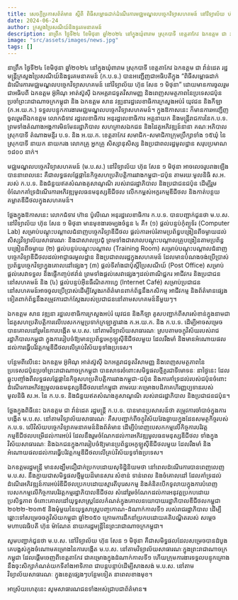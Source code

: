 ```yaml
---
title: សេចក្តីប្រកាសព័ត៌មាន ស្តីពី ពិធីសម្ពោធដាក់ដំណើរការមជ្ឈមណ្ឌលបច្ចេកវិទ្យាសហគមន៍ នៅវិទ្យាល័យ ហ៊ុន សែន ១ មិថុនា ក្នុងឃុំពារាម ស្រុកបាទី ខេត្តតាកែវ
date: 2024-06-24
author: ក្រសួងប្រៃសណីយ៍និងទូរគមនាគមន៍
description: នាព្រឹក ថ្ងៃទី២៤ ខែមិថុនា ឆ្នាំ២០២៤ នៅក្នុងឃុំពារាម ស្រុកបាទី ខេត្តតាកែវ ឯកឧត្ដម ជា វ៉ាន់ដេត រដ្ឋមន្ត្រីក្រសួងប្រៃសណីយ៍និងទូរគមនាគមន៍ (ក.ប.ទ.) បានអញ្ជើញជាអធិបតីក្នុង “ពិធីសម្ពោធដាក់ដំណើរការមជ្ឈមណ្ឌលបច្ចេកវិទ្យាសហគមន៍ នៅវិទ្យាល័យ ហ៊ុន សែន ១ មិថុនា” ដោយមានការចូលរួមជាអធិបពី ឯកឧត្តម អ៊ូអិណុ អាត់ស៊ូស៊ី ឯកអគ្គរាជទូតវិសាមញ្ញ និងពេញសមត្ថភាពនៃប្រទេសជប៉ុនប្រចាំព្រះរាជាណាចក្រកម្ពុជា និង ឯកឧត្តម សាន វឌ្ឍនា រដ្ឋលេខាធិការក្រសួងអប់រំ យុវជន និងកីឡា (ក.អ.យ.ក.) ទទួលបន្ទុកការងារមជ្ឈមណ្ឌលបច្ចេកវិទ្យាសហគមន៍។
image: "src/assets/images/news.jpg"
tags: []
---
```


នាព្រឹក ថ្ងៃទី២៤ ខែមិថុនា ឆ្នាំ២០២៤ នៅក្នុងឃុំពារាម ស្រុកបាទី ខេត្តតាកែវ ឯកឧត្ដម ជា វ៉ាន់ដេត រដ្ឋមន្ត្រីក្រសួងប្រៃសណីយ៍និងទូរគមនាគមន៍ (ក.ប.ទ.) បានអញ្ជើញជាអធិបតីក្នុង “ពិធីសម្ពោធដាក់ដំណើរការមជ្ឈមណ្ឌលបច្ចេកវិទ្យាសហគមន៍ នៅវិទ្យាល័យ ហ៊ុន សែន ១ មិថុនា” ដោយមានការចូលរួមជាអធិបពី ឯកឧត្តម អ៊ូអិណុ អាត់ស៊ូស៊ី ឯកអគ្គរាជទូតវិសាមញ្ញ និងពេញសមត្ថភាពនៃប្រទេសជប៉ុនប្រចាំព្រះរាជាណាចក្រកម្ពុជា និង ឯកឧត្តម សាន វឌ្ឍនារដ្ឋលេខាធិការក្រសួងអប់រំ យុវជន និងកីឡា (ក.អ.យ.ក.) ទទួលបន្ទុកការងារមជ្ឈមណ្ឌលបច្ចេកវិទ្យាសហគមន៍។ ក្នុងឱកាសនេះ ក៏មានការអញ្ជើញចូលរួមពីឯកឧត្តម លោកជំទាវ រដ្ឋលេខាធិការ អនុរដ្ឋលេខាធិការ អគ្គនាយក និងមន្ត្រីរាជការនៃក.ប.ទ. ព្រមទាំងតំណាងអង្គការមិនមែនរដ្ឋាភិបាល សហគ្រាសឯកជន និងដៃគូអភិវឌ្ឍន៍នានា គណៈអភិបាលស្រុកបាទី តំណាងមន្ទីរ ប.ទ. និង អ.យ.ក. ខេត្តតាកែវ សមាជិក-សមាជិកាក្រុមប្រឹក្សាទាំង ១៥ឃុំ នៃស្រុកបាទី នាយក នាយករង លោកគ្រូ អ្នកគ្រូ សិស្សានុសិស្ស និងប្រជាពលរដ្ឋមូលដ្ឋាន សរុបប្រមាណ ១៨០០ នាក់។

មជ្ឈមណ្ឌលបច្ចេកវិទ្យាសហគមន៍ (ម.ប.ស.) នៅវិទ្យាល័យ ហ៊ុន សែន ១ មិថុនា អាចលេចរូបរាងឡើងបាននាពេលនេះ គឺជាលទ្ធផលផ្លែផ្កានៃកិច្ចសហប្រតិបត្តិការរវាងកម្ពុជា-ជប៉ុន តាមរយៈមូលនិធិ ស.អ. របស់ ក.ប.ទ. និងជំនួយឥតសំណងគូសាណូណិ របស់រាជរដ្ឋាភិបាល និងប្រជាជនជប៉ុន ដើម្បីរួមចំណែកគាំទ្រដំណើរការអភិវឌ្ឍមូលធនមនុស្សឌីជីថល លើកកម្ពស់អក្ខរកម្មឌីជីថល និងកាត់បន្ថយគម្លាតឌីជីថលក្នុងសហគមន៍។

ថ្លែងក្នុងឱកាសនេះ លោកជំទាវ ហ៊ាន ប៉ូលីណេ អនុរដ្ឋលេខាធិការ ក.ប.ទ. បានបញ្ជាក់ជូនថា ម.ប.ស. នៅវិទ្យាល័យ ហ៊ុន សែន ១ មិថុនា មានមុខងារចម្បងចំនួន ៤ គឺ៖ (១) ផ្តល់បន្ទប់កុំព្យូទ័រ (Computer Lab) សម្រាប់បណ្តុះបណ្តាលជំនាញបច្ចេកវិទ្យាឌីជីថល ផ្តល់ការអប់រំតាមប្រព័ន្ធបង្រៀនពីចម្ងាយដល់សិស្សវិទ្យាល័យសាធារណៈ និងជាសាលប្រជុំ ព្រមទាំងជាសាលបណ្តុះបណ្តាលគ្រូបង្រៀនតាមប្រព័ន្ធបង្រៀនពីចម្ងាយ (២) ផ្តល់បន្ទប់បណ្តុះបណ្តាល (Training Room) សម្រាប់បណ្តុះបណ្តាលជំនាញបច្ចេកវិទ្យាឌីជីថលដល់អាជ្ញាធរមូលដ្ឋាន និងប្រជាពលរដ្ឋក្នុងសហគមន៍ ដែលមានបំណងចង់ប្រើប្រាស់ប្រព័ន្ធបច្ចេកវិទ្យាក្នុងគោលដៅផ្សេងៗ (៣) ផ្តល់ទីតាំងជាប៉ុស្តិ៍ប្រៃសណីយ៍ (Post Office) សម្រាប់ផ្តល់សេវាទទួល និងផ្ញើកញ្ចប់ឥវ៉ាន់ ព្រមទាំងផ្តល់សេវាផ្សេងៗដល់ពាណិជ្ជករ អាជីវករ និងប្រជាជននៅសហគមន៍ និង (៤) ផ្តល់បន្ទប់អ៊ីនធឺណិតកាហ្វេ (Internet Café) សម្រាប់ប្រជាជននៅសហគមន៍អាចចូលប្រើប្រាស់ដើម្បីស្វែងរកព័ត៌មានពាក់ព័ន្ធនឹងកសិកម្ម អាជីវកម្ម និងព័ត៌មានផ្សេងទៀតពាក់ព័ន្ធនឹងតម្រូវការជាក់ស្តែងរបស់ប្រជាជននៅតាមសហគមន៍នីមួយៗ។

ឯកឧត្តម សាន វឌ្ឍនា រដ្ឋលេខាធិការក្រសួងអប់រំ យុវជន និងកីឡា គូសបញ្ជាក់ពីសារសំខាន់ក្នុងនាមជាដៃគូសហប្រតិបត្តិការលើបេសកកម្មប្រទាក់ក្រឡាគ្នារវាង ក.អ.យ.ក. និង ក.ប.ទ. ដើម្បីអាចសម្រេចបានគោលដៅរួមនៃការបង្កើត ម.ប.ស. នៅតាមវិទ្យាល័យសាធារណៈ ស្របតាមចក្ខុវិស័យរបស់រាជរដ្ឋាភិបាលកម្ពុជា ក្នុងការរៀបចំឱ្យមានប្រព័ន្ធអេកូឡូស៊ីឌីជីថលមួយ ដែលរឹងមាំ និងមានអំណោយផលដល់ការធ្វើបរិវត្តកម្មឌីជីថលលើគ្រប់វិស័យទូទាំងប្រទេស។

បន្ថែមពីលើនេះ ឯកឧត្តម អ៊ូអិណុ អាត់ស៊ូស៊ី ឯកអគ្គរាជទូតវិសាមញ្ញ និងពេញសមត្ថភាពនៃប្រទេសជប៉ុនប្រចាំព្រះរាជាណាចក្រកម្ពុជា បានសាទរចំពោះសមិទ្ធផលថ្មីគួរជាទីមោទនៈ នាថ្ងៃនេះ ដែលឆ្លុះបញ្ចាំងពីលទ្ធផលផ្លែផ្កានៃកិច្ចសហប្រតិបតិ្តការរវាងកម្ពុជា-ជប៉ុន និងការគាំទ្រដល់របស់ជប៉ុនចំពោះដំណើរការអភិវឌ្ឍមូលធនមនុស្សឌីជីថលនៅកម្ពុជា តាមរយៈគម្រោងបដិភាគហិរញ្ញប្បទានរបស់មូលនិធិ ស.អ. នៃ ក.ប.ទ. និងជំនួយឥតសំណងគូសាណូណិ របស់រាជរដ្ឋាភិបាល និងប្រជាជនជប៉ុន។

ថ្លែងក្នុងពិធីនេះ ឯកឧត្តម ជា វ៉ាន់ដេត រដ្ឋមន្រ្តី ក.ប.ទ. បានមានប្រសាសន៍ថា តម្រូវការចាំបាច់ក្នុងការបង្កើត ម.ប.ស. នៅតាមវិទ្យាល័យសាធារណៈ គឺសបញ្ជាក់ពីចក្ខុវិស័យវែងឆ្ងាយក្នុងដែនសមត្ថកិច្ចរបស់ ក.ប.ទ. លើវិស័យបច្ចេកវិទ្យាគមនាគមន៍និងព័ត៌មាន ដើម្បីបំពេញបេសកកម្មលើកិច្ចការបរិវត្តកម្មឌីជីថលបម្រើដល់ការអប់រំ ដែលនឹងរួមចំណែកដល់ការអភិវឌ្ឍមូលធនមនុស្សឌីជីថល ទាំងក្នុងវិស័យសាធារណៈ និងឯកជនក្នុងការរៀបចំឱ្យមានប្រព័ន្ធអេកូឡូស៊ីឌីជីថលមួយ ដែលរឹងមាំ និងអំណោយផលដល់ការធ្វើបរិវត្តកម្មឌីជីថលលើគ្រប់វិស័យទូទាំងប្រទេស។

ឯកឧត្តមរដ្ឋមន្រ្តី មានសង្ឃឹមជឿជាក់ប្រកបដោយសុទិដ្ឋិនិយមថា នៅពេលដំណើរការបានពេញលេញ ម.ប.ស. នឹងក្លាយជាសមិទ្ធផលថ្មីមួយដ៏មានសារៈសំខាន់ ទាន់ពេល និងចំគោលដៅ ដែលគាំទ្រដល់ដំណើរអភិវឌ្ឍន៍ការអប់រំឌីជីថលប្រកបដោយស្មារតីបុរេសកម្ម និងគំនិតបើកទូលាយក្នុងការបំពេញបេសកកម្មលើកិច្ចការបរិវត្តកម្មរដ្ឋាភិបាលឌីជីថល សំដៅរួមចំណែកដល់ការអនុវត្តប្រកបដោយប្រសិទ្ធភាព ចំពោះគោលដៅយុទ្ធសាស្ត្រដែលកំណត់ក្នុងគោលនយោបាយរដ្ឋាភិបាលឌីជីថលកម្ពុជា ២០២២-២០៣៥ និងមុំមួយនៃយុទ្ធសាស្រ្តបញ្ចកោណ-ដំណាក់កាលទី១ របស់រាជរដ្ឋាភិបាល ដើម្បីឆ្ពោះទៅសម្រេចចក្ខុវិស័យកម្ពុជា ឆ្នាំ២០៥០ ក្រោមការដឹកនាំប្រកបដោយគតិបណ្ឌិតរបស់ សម្តេចមហាបវរធិបតី ហ៊ុន ម៉ាណែត នាយករដ្ឋមន្ត្រីនៃព្រះរាជាណាចក្រកម្ពុជា។

សូមបញ្ជាក់ជូនថា ម.ប.ស. នៅវិទ្យាល័យ ហ៊ុន សែន ១ មិថុនា គឺជាសមិទ្ធផលដែលសម្រេចបានដំបូងគេបង្អស់ក្នុងចំណោមគម្រោងនៃការបង្កើត ម.ប.ស. នៅតាមវិទ្យាល័យសាធារណៈក្នុងព្រះរាជាណាចក្រកម្ពុជា ដែលផ្ដើមចេញពីខេត្តតាកែវ ជាគម្រោងក្នុងដំណាក់កាលទី១ ហើយក្រុមការងារទទួលបន្ទុកគ្រោងនឹងចុះសិក្សាកំណត់យកទីតាំងអាទិភាព ជាបន្ដបន្ទាប់ដើម្បីសាងសង់ ម.ប.ស. នៅតាមវិទ្យាល័យសាធារណៈ ក្នុងខេត្តផ្សេងៗបន្ថែមទៀត នាពេលខាងមុខ។

អាស្រ័យហេតុនេះ សូមសាធារណជនទាំងអស់ជ្រាបជាព័ត៌មាន៕
